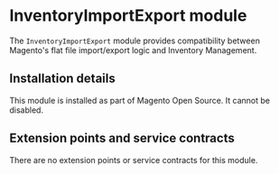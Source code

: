# InventoryImportExport module

The `InventoryImportExport` module provides compatibility between Magento's flat file import/export logic and Inventory Management.
 
## Installation details

This module is installed as part of Magento Open Source. It cannot be disabled.

## Extension points and service contracts

There are no extension points or service contracts for this module.
